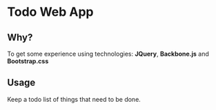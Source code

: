  Todo Web App
=====================

Why?
---
To get some experience using technologies: __JQuery__, __Backbone.js__ and __Bootstrap.css__
 
Usage
-----
Keep a todo list of things that need to be done.

